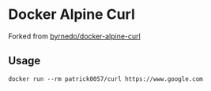 # Docker Alpine Curl
Forked from [byrnedo/docker-alpine-curl](https://github.com/byrnedo/docker-alpine-curl)

## Usage

    docker run --rm patrick0057/curl https://www.google.com
